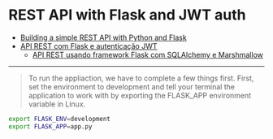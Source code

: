 # REST API with Flask and JWT auth

- [Building a simple REST API with Python and Flask](https://medium.com/@onejohi/building-a-simple-rest-api-with-python-and-flask-b404371dc699)
- [API REST com Flask e autenticação JWT](https://medium.com/@hedgarbezerra35/api-rest-com-flask-autenticacao-25d99b8679b6)
    - [API REST usando framework Flask com SQLAlchemy e Marshmallow](https://github.com/hedgarbezerra/Another-FlaskAPI)

-------------------------

> To run the appliaction, we have to complete a few things first. First, set the environment to development and tell your terminal the application to work with by exporting the FLASK_APP environment variable in Linux.
```bash
export FLASK_ENV=development
export FLASK_APP=app.py
```
